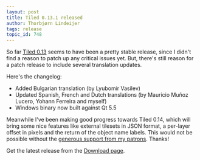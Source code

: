 ```yaml
---
layout: post
title: Tiled 0.13.1 released
author: Thorbjørn Lindeijer
tags: release
topic_id: 748
---
```


So far [Tiled 0.13][1] seems to have been a pretty stable release, since I didn't find a reason to patch up any critical issues yet. But, there's still reason for a patch release to include several translation updates.

Here's the changelog:

* Added Bulgarian translation (by Lyubomir Vasilev)
* Updated Spanish, French and Dutch translations (by Mauricio Muñoz Lucero, Yohann Ferreira and myself)
* Windows binary now built against Qt 5.5

Meanwhile I've been making good progress towards Tiled 0.14, which will bring some nice features like external tilesets in JSON format, a per-layer offset in pixels and the return of the object name labels. This would not be possible without the [generous support from my patrons][2]. Thanks!

Get the latest release from the [Download page][3].


  [1]: http://forum.mapeditor.org/t/tiled-0-13-0-released/708
  [2]: http://www.patreon.com/bjorn
  [3]: http://www.mapeditor.org/download
